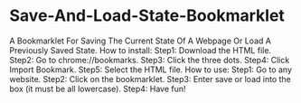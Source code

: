 # Save-And-Load-State-Bookmarklet
A Bookmarklet For Saving The Current State Of A Webpage Or Load A Previously Saved State.
How to install:
Step1: Download the HTML file.
Step2: Go to chrome://bookmarks.
Step3: Click the three dots.
Step4: Click Import Bookmark.
Step5: Select the HTML file.
How to use:
Step1: Go to any website.
Step2: Click on the bookmarklet.
Step3: Enter save or load into the box (it must be all lowercase).
Step4: Have fun!
